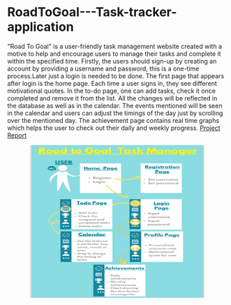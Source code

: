 # RoadToGoal---Task-tracker-application
"Road To Goal" is a user-friendly task management website created with a motive to help and encourage users to manage their tasks and complete it within the specified time. Firstly, the users should sign-up by creating an account by providing a username and password, this is a one-time process.Later just a login is needed to be done. The first page that appears after login is the home page. Each time a user signs in, they see
different motivational quotes. In the to-do page, one can add tasks, check it once completed and remove it
from the list. All the changes will be reflected in the database as well as in the calendar. The events
mentioned will be seen in the calendar and users can adjust the timings of the day just by scrolling over
the mentioned day. The achievement page contains real time graphs which helps the user to check out
their daily and weekly progress.
<a href="https://drive.google.com/file/d/1C5OPr9kSej_2g2utUuyh5-eHrQZeL8R1/view">Project Report</a>
<p align="center">
  <img src="poster.PNG" width="400" height="350">
</p>